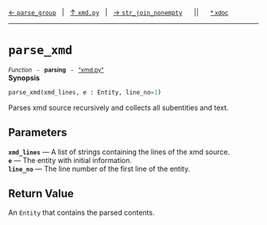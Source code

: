 [&#8592; `parse_group`](xmd.py--parse_group.md)&nbsp;&nbsp;&nbsp;|&nbsp;&nbsp;&nbsp;[&#8593; `xmd.py`](xmd.py.md)&nbsp;&nbsp;&nbsp;|&nbsp;&nbsp;&nbsp;[&#8594; `str_join_nonempty`](xmd.py--str_join_nonempty.md)&nbsp;&nbsp;&nbsp;&nbsp;&nbsp;&nbsp;||&nbsp;&nbsp;&nbsp;&nbsp;&nbsp;&nbsp;<small>[\* xdoc](../xdoc/xmd.py.xmd#L208)</small>
***

# `parse_xmd`
<small>*Function* &nbsp; - &nbsp; **parsing** &nbsp; - &nbsp; ["xmd.py"](../xmd.py)</small>  
**Synopsis**

```python
parse_xmd(xmd_lines, e : Entity, line_no=1)
```

Parses xmd source recursively and collects all subentities and text.


## Parameters
**`xmd_lines`** &#8213; A list of strings containing the lines of the xmd source.  
**`e`** &#8213; The entity with initial information.  
**`line_no`** &#8213; The line number of the first line of the entity.  
## Return Value

An `Entity` that contains the parsed contents.


